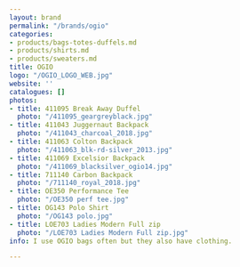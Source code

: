 ```yaml
---
layout: brand
permalink: "/brands/ogio"
categories:
- products/bags-totes-duffels.md
- products/shirts.md
- products/sweaters.md
title: OGIO
logo: "/OGIO_LOGO_WEB.jpg"
website: ''
catalogues: []
photos:
- title: 411095 Break Away Duffel
  photo: "/411095_geargreyblack.jpg"
- title: 411043 Juggernaut Backpack
  photo: "/411043_charcoal_2018.jpg"
- title: 411063 Colton Backpack
  photo: "/411063_blk-rd-silver_2013.jpg"
- title: 411069 Excelsior Backpack
  photo: "/411069_blacksilver_ogio14.jpg"
- title: 711140 Carbon Backpack
  photo: "/711140_royal_2018.jpg"
- title: OE350 Performance Tee
  photo: "/OE350 perf tee.jpg"
- title: OG143 Polo Shirt
  photo: "/OG143 polo.jpg"
- title: LOE703 Ladies Modern Full zip
  photo: "/LOE703 Ladies Modern Full zip.jpg"
info: I use OGIO bags often but they also have clothing.

---
```

